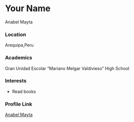 # Your Name

Anabel Mayta

### Location

Arequipa,Peru

### Academics

Gran Unidad Escolar “Mariano Melgar Valdivieso” High School

### Interests

- Read books

### Profile Link

[Anabel Mayta](https://github.com/Camiila23)
